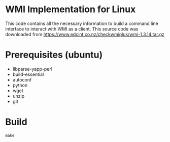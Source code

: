 # WMI Implementation for Linux
This code contains all the necessary information to build a command line interface to interact with WMI as a client.
This source code was downloaded from https://www.edcint.co.nz/checkwmiplus/wmi-1.3.14.tar.gz

# Prerequisites (ubuntu)
* libparse-yapp-perl
* build-essential
* autoconf
* python
* wget
* unzip
* git

# Build
`make`

